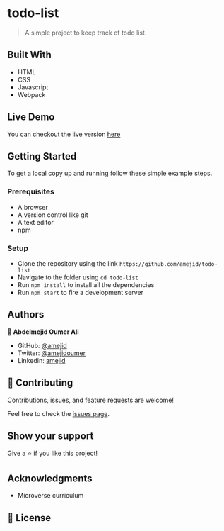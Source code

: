 # todo-list

> A simple project to keep track of todo list.

## Built With

- HTML
- CSS
- Javascript
- Webpack

## Live Demo

You can checkout the live version [here](https://amejid.github.io/todo-list/)

## Getting Started

To get a local copy up and running follow these simple example steps.

### Prerequisites

- A browser
- A version control like git
- A text editor
- npm

### Setup

- Clone the repository using the link `https://github.com/amejid/todo-list`
- Navigate to the folder using `cd todo-list`
- Run `npm install` to install all the dependencies
- Run `npm start` to fire a development server

## Authors

👤 **Abdelmejid Oumer Ali**

- GitHub: [@amejid](https://github.com/amejid)
- Twitter: [@amejidoumer](https://twitter.com/amejidoumer)
- LinkedIn: [amejid](https://linkedin.com/in/amejid)

## 🤝 Contributing

Contributions, issues, and feature requests are welcome!

Feel free to check the [issues page](../../issues/).

## Show your support

Give a ⭐️ if you like this project!

## Acknowledgments

- Microverse curriculum

## 📝 License
